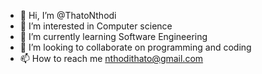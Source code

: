 - 👋 Hi, I’m @ThatoNthodi
- 👀 I’m interested in Computer science
- 🌱 I’m currently learning Software Engineering 
- 💞️ I’m looking to collaborate on programming and coding
- 📫 How to reach me nthodithato@gmail.com

<!---
ThatoNthodi/ThatoNthodi is a ✨ special ✨ repository because its `README.md` (this file) appears on your GitHub profile.
You can click the Preview link to take a look at your changes.
--->

